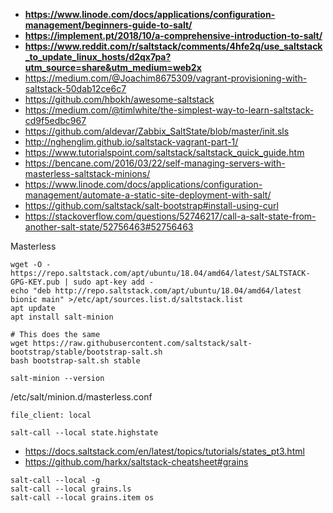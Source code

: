 * **https://www.linode.com/docs/applications/configuration-management/beginners-guide-to-salt/**
* **https://implement.pt/2018/10/a-comprehensive-introduction-to-salt/**
* **https://www.reddit.com/r/saltstack/comments/4hfe2q/use_saltstack_to_update_linux_hosts/d2qx7pa?utm_source=share&utm_medium=web2x**
* https://medium.com/@Joachim8675309/vagrant-provisioning-with-saltstack-50dab12ce6c7
* https://github.com/hbokh/awesome-saltstack
* https://medium.com/@timlwhite/the-simplest-way-to-learn-saltstack-cd9f5edbc967
* https://github.com/aldevar/Zabbix_SaltState/blob/master/init.sls
* http://nghenglim.github.io/saltstack-vagrant-part-1/
* https://www.tutorialspoint.com/saltstack/saltstack_quick_guide.htm
* https://bencane.com/2016/03/22/self-managing-servers-with-masterless-saltstack-minions/
* https://www.linode.com/docs/applications/configuration-management/automate-a-static-site-deployment-with-salt/
* https://github.com/saltstack/salt-bootstrap#install-using-curl
* https://stackoverflow.com/questions/52746217/call-a-salt-state-from-another-salt-state/52756463#52756463

Masterless

```shell
wget -O - https://repo.saltstack.com/apt/ubuntu/18.04/amd64/latest/SALTSTACK-GPG-KEY.pub | sudo apt-key add -
echo "deb http://repo.saltstack.com/apt/ubuntu/18.04/amd64/latest bionic main" >/etc/apt/sources.list.d/saltstack.list
apt update
apt install salt-minion

# This does the same
wget https://raw.githubusercontent.com/saltstack/salt-bootstrap/stable/bootstrap-salt.sh
bash bootstrap-salt.sh stable

salt-minion --version
```
/etc/salt/minion.d/masterless.conf
```
file_client: local
```

```shell
salt-call --local state.highstate
```


* https://docs.saltstack.com/en/latest/topics/tutorials/states_pt3.html
* https://github.com/harkx/saltstack-cheatsheet#grains
```
salt-call --local -g
salt-call --local grains.ls
salt-call --local grains.item os
```
